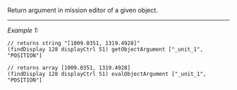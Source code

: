 Return argument in mission editor of a given object.


---
*Example 1:*
```sqf
// returns string "[1009.0351, 1319.4928]"
(findDisplay 128 displayCtrl 51) getObjectArgument ["_unit_1", "POSITION"]

// returns array [1009.0351, 1319.4928]
(findDisplay 128 displayCtrl 51) evalObjectArgument ["_unit_1", "POSITION"]
```